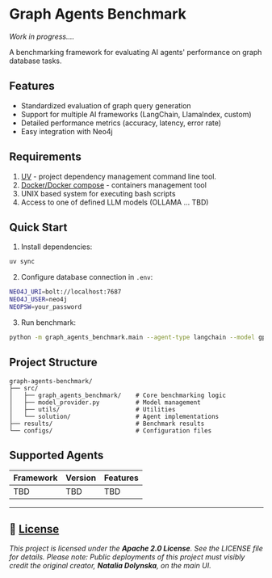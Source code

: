 # Graph Agents Benchmark 
_Work in progress...._

A benchmarking framework for evaluating AI agents' performance on graph database tasks.

## Features

- Standardized evaluation of graph query generation
- Support for multiple AI frameworks (LangChain, LlamaIndex, custom)
- Detailed performance metrics (accuracy, latency, error rate)
- Easy integration with Neo4j

## Requirements

1. [UV](https://docs.astral.sh/uv/) - project dependency management command line tool.
2. [Docker/Docker compose](https://docs.docker.com/compose/) - containers management tool
3. UNIX based system for executing bash scripts 
4. Access to one of defined LLM models (OLLAMA ... TBD)

## Quick Start

1. Install dependencies:

```bash
uv sync
```

2. Configure database connection in `.env`:

```bash
NEO4J_URI=bolt://localhost:7687
NEO4J_USER=neo4j
NEOPSW=your_password
```

3. Run benchmark:

```bash
python -m graph_agents_benchmark.main --agent-type langchain --model gpt-4
```

## Project Structure

```
graph-agents-benchmark/
├── src/
│   ├── graph_agents_benchmark/    # Core benchmarking logic
│   ├── model_provider.py          # Model management
│   ├── utils/                     # Utilities
│   └── solution/                  # Agent implementations
├── results/                       # Benchmark results
└── configs/                       # Configuration files
```

## Supported Agents

| Framework | Version | Features |
|-----------|---------|----------|
| TBD       | TBD     | TBD      |

------

## 📄 [License](LICENSE.txt)

_This project is licensed under the **Apache 2.0 License**. See the LICENSE file for details.
Please note: Public deployments of this project must visibly credit the original creator, **Natalia Dolynska**, on the
main UI._

